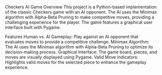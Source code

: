 Checkers AI Game
Overview
This project is a Python-based implementation of the classic Checkers game with an AI opponent. The AI uses the Minimax algorithm with Alpha-Beta Pruning to make competitive moves, providing a challenging experience for the player. The game features a graphical user interface built with Pygame.

Features
Human vs. AI Gameplay: Play against an AI opponent that evaluates moves to provide a competitive challenge.
Minimax Algorithm: The AI uses the Minimax algorithm with Alpha-Beta Pruning to optimize its decision-making process.
Graphical Interface: The game board, pieces, and moves are visually displayed using Pygame.
Valid Move Indicators: Highlights valid moves for the selected piece to enhance the gameplay experience.
